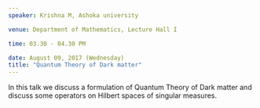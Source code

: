 ```yaml
---
speaker: Krishna M, Ashoka university

venue: Department of Mathematics, Lecture Hall I

time: 03.30 - 04.30 PM

date: August 09, 2017 (Wednesday)
title: "Quantum Theory of Dark matter"
---
```


In this talk we discuss a formulation of Quantum Theory of Dark
matter and discuss some operators on Hilbert spaces of singular measures.
